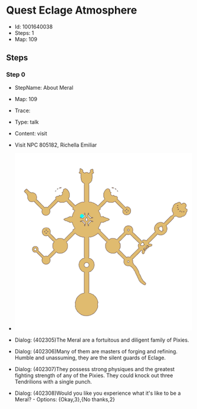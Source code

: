 # Quest Eclage Atmosphere

- Id: 1001640038
- Steps: 1
- Map: 109

## Steps

### Step 0
- StepName:  About Meral
- Map:  109
- Trace:  
- Type:  talk
- Content:  visit
- Visit NPC 805182, Richella Emiliar

- ![images/1001640038_0.png](images/1001640038_0.png)
- Dialog: (402305)The Meral are a fortuitous and diligent family of Pixies.
- Dialog: (402306)Many of them are masters of forging and refining. Humble and unassuming, they are the silent guards of Eclage.
- Dialog: (402307)They possess strong physiques and the greatest fighting strength of any of the Pixies. They could knock out three Tendrilions with a single punch.
- Dialog: (402308)Would you like you experience what it's like to be a Meral? - Options: {Okay,3},{No thanks,2}


